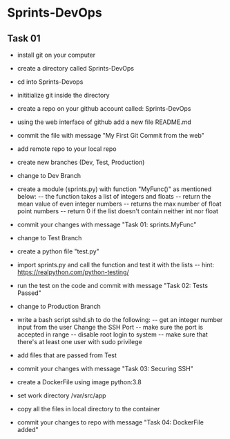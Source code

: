 # Sprints-DevOps
## Task 01
- install git on your computer
- create a directory called Sprints-DevOps 
- cd into Sprints-Devops
- inititialize git inside the directory
- create a repo on your github account called: Sprints-DevOps
- using the web interface of github add a new file README.md 
- commit the file with message "My First Git Commit from the web"
- add remote repo to your local repo
- create new branches (Dev, Test, Production)
- change to Dev Branch
- create a module (sprints.py) with function "MyFunc()" as mentioned below:
	-- the function takes a list of integers and floats
	-- return the mean value of even integer numbers
	-- returns the max number of float point numbers
	-- return 0 if the list doesn't contain neither int nor float

- commit your changes with message "Task 01: sprints.MyFunc"
- change to Test Branch
- create a python file "test.py"
- import sprints.py and call the function and test it with the lists 
		-- hint: https://realpython.com/python-testing/
- run the test on the code and commit with message "Task 02: Tests Passed"
- change to Production Branch
- write a bash script sshd.sh to do the following:
	-- get an integer number input from the user Change the SSH Port
	-- make sure the port is accepted in range
	-- disable root login to system
	-- make sure that there's at least one user with sudo privilege
- add files that are passed from Test
- commit your changes with message "Task 03: Securing SSH"
- create a DockerFile using image python:3.8
- set work directory /var/src/app
- copy all the files in local directory to the container
- commit your changes to repo with message "Task 04: DockerFile added"
